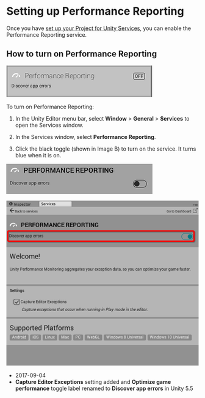 # Setting up Performance Reporting

Once you have [set up your Project for Unity Services](SettingUpProjectServices), you can enable the Performance Reporting service.

## How to turn on Performance Reporting

![Image A: Performance Reporting listed in the Services window](../uploads/Main/SettingUpPerformanceReporting1.png)

To turn on Performance Reporting:

1. In the Unity Editor menu bar, select __Window__ &gt; __General__ &gt; __Services__ to open the Services window.

2. In the Services window, select __Performance Reporting__.

3. Click the black toggle (shown in Image B) to turn on the service. It turns blue when it is on.

![Image B: The on-off toggle for Performance Reporting](../uploads/Main/SettingUpPerformanceReporting2.png)

![Toggle __Discover app errors__ to turn on Performance Reporting](../uploads/Main/UnityPerformanceReportingSettingUp.png)

* <span class="page-edit">2017-09-04  <!-- include IncludeTextAmendPageSomeEdit --></span>
* <span class="page-history">__Capture Editor Exceptions__ setting added and __Optimize game performance__ toggle label renamed to __Discover app errors__ in Unity 5.5</span>